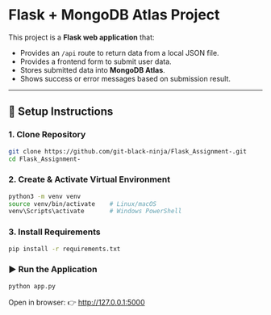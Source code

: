 # Flask + MongoDB Atlas Project   

This project is a **Flask web application** that:  

- Provides an `/api` route to return data from a local JSON file.  
- Provides a frontend form to submit user data.  
- Stores submitted data into **MongoDB Atlas**.  
- Shows success or error messages based on submission result.  

---

## 🚀 Setup Instructions  

### 1. Clone Repository 
```bash
git clone https://github.com/git-black-ninja/Flask_Assignment-.git
cd Flask_Assignment-
```

### 2. Create & Activate Virtual Environment
```bash
python3 -m venv venv
source venv/bin/activate    # Linux/macOS
venv\Scripts\activate       # Windows PowerShell
```

### 3. Install Requirements
```bash
pip install -r requirements.txt
```

### ▶️ Run the Application
```bash
python app.py
```

Open in browser:
👉 http://127.0.0.1:5000
